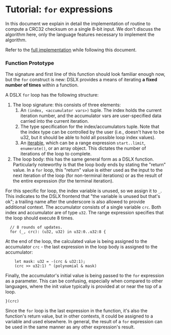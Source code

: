# Tutorial: `for` expressions

In this document we explain in detail the implementation of routine to compute a
CRC32 checksum on a single 8-bit input. We don't discuss the algorithm here,
only the language features necessary to implement the algorithm.

Refer to the
[full implementation](https://github.com/google/xls/tree/main/xls/examples/dslx_intro/crc32_one_byte.x)
while following this document.

### Function Prototype

The signature and first line of this function should look familiar enough now,
but the `for` construct is new: DSLX provides a means of iterating **a fixed
number of times** within a function.

A DSLX `for` loop has the following structure:

1.  The loop signature: this consists of three elements:
    1.  An `(index, <accumulator vars>)` tuple. The index holds the current
        iteration number, and the accumulator vars are user-specified data
        carried into the current iteration.
    2.  The type specification for the index/accumulators tuple. Note that the
        index type can be controlled by the user (i.e., doesn't have to be u32,
        but it should be able to hold all possible loop index values).
    3.  An
        [iterable](../dslx_reference.md),
        which can be a range expression `start..limit`, `enumerate()`, or an
        array object. This dictates the number of iterations of the loop to
        complete.
2.  The loop body: this has the same general form as a DSLX function.
    Particularly noteworthy is that the loop body ends by stating the "return"
    value. In a `for` loop, this "return" value is either used as the input to
    the next iteration of the loop (for non-terminal iterations) or as the
    result of the entire expression (for the terminal iteration).

For this specific for loop, the index variable is unused, so we assign it to
`_`. This indicates to the DSLX frontend that "the variable is unused but that's
ok"; a trailing name after the underscore is also allowed to provide additional
context. The accumulator consists of a single variable `crc`. Both index and
accumulator are of type `u32`. The range expression specifies that the loop
should execute 8 times.

```dslx-snippet
  // 8 rounds of updates.
  for (_, crc): (u32, u32) in u32:0..u32:8 {
```

At the end of the loop, the calculated value is being assigned to the
accumulator `crc` - the last expression in the loop body is assigned to the
accumulator:

```dslx-snippet
    let mask: u32 = -(crc & u32:1);
    (crc >> u32:1) ^ (polynomial & mask)
```

Finally, the accumulator's initial value is being passed to the `for` expression
as a parameter. This can be confusing, especially when compared to other
languages, where the init value typically is provided at or near the top of a
loop.

```dslx-snippet
}(crc)
```

Since the `for` loop is the last expression in the function, it's also the
function's return value, but in other contexts, it could be assigned to a
variable and used elsewhere. In general, the result of a `for` expression can be
used in the same manner as any other expression's result.
